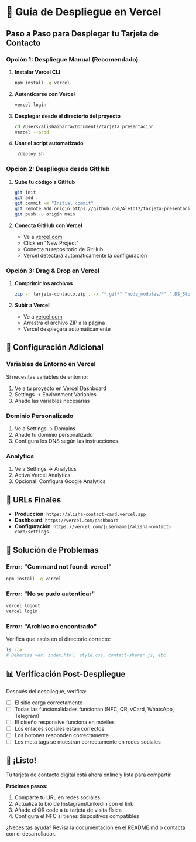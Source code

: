 # 🚀 Guía de Despliegue en Vercel

## Paso a Paso para Desplegar tu Tarjeta de Contacto

### Opción 1: Despliegue Manual (Recomendado)

1. **Instalar Vercel CLI**
   ```bash
   npm install -g vercel
   ```

2. **Autenticarse con Vercel**
   ```bash
   vercel login
   ```

3. **Desplegar desde el directorio del proyecto**
   ```bash
   cd /Users/alishaibarra/Documents/tarjeta_presentacion
   vercel --prod
   ```

4. **Usar el script automatizado**
   ```bash
   ./deploy.sh
   ```

### Opción 2: Despliegue desde GitHub

1. **Sube tu código a GitHub**
   ```bash
   git init
   git add .
   git commit -m "Initial commit"
   git remote add origin https://github.com/AleIb12/tarjeta-presentacion.git
   git push -u origin main
   ```

2. **Conecta GitHub con Vercel**
   - Ve a [vercel.com](https://vercel.com)
   - Click en "New Project"
   - Conecta tu repositorio de GitHub
   - Vercel detectará automáticamente la configuración

### Opción 3: Drag & Drop en Vercel

1. **Comprimir los archivos**
   ```bash
   zip -r tarjeta-contacto.zip . -x "*.git*" "node_modules/*" ".DS_Store"
   ```

2. **Subir a Vercel**
   - Ve a [vercel.com](https://vercel.com)
   - Arrastra el archivo ZIP a la página
   - Vercel desplegará automáticamente

## 🔧 Configuración Adicional

### Variables de Entorno en Vercel
Si necesitas variables de entorno:
1. Ve a tu proyecto en Vercel Dashboard
2. Settings → Environment Variables
3. Añade las variables necesarias

### Dominio Personalizado
1. Ve a Settings → Domains
2. Añade tu dominio personalizado
3. Configura los DNS según las instrucciones

### Analytics
1. Ve a Settings → Analytics
2. Activa Vercel Analytics
3. Opcional: Configura Google Analytics

## 🎯 URLs Finales

- **Producción**: `https://alisha-contact-card.vercel.app`
- **Dashboard**: `https://vercel.com/dashboard`
- **Configuración**: `https://vercel.com/[username]/alisha-contact-card/settings`

## 🚨 Solución de Problemas

### Error: "Command not found: vercel"
```bash
npm install -g vercel
```

### Error: "No se pudo autenticar"
```bash
vercel logout
vercel login
```

### Error: "Archivo no encontrado"
Verifica que estés en el directorio correcto:
```bash
ls -la
# Deberías ver: index.html, style.css, contact-sharer.js, etc.
```

## 📊 Verificación Post-Despliegue

Después del despliegue, verifica:
- [ ] El sitio carga correctamente
- [ ] Todas las funcionalidades funcionan (NFC, QR, vCard, WhatsApp, Telegram)
- [ ] El diseño responsive funciona en móviles
- [ ] Los enlaces sociales están correctos
- [ ] Los botones responden correctamente
- [ ] Los meta tags se muestran correctamente en redes sociales

## 🎉 ¡Listo!

Tu tarjeta de contacto digital está ahora online y lista para compartir. 

**Próximos pasos:**
1. Comparte tu URL en redes sociales
2. Actualiza tu bio de Instagram/LinkedIn con el link
3. Añade el QR code a tu tarjeta de visita física
4. Configura el NFC si tienes dispositivos compatibles

¿Necesitas ayuda? Revisa la documentación en el README.md o contacta con el desarrollador.

